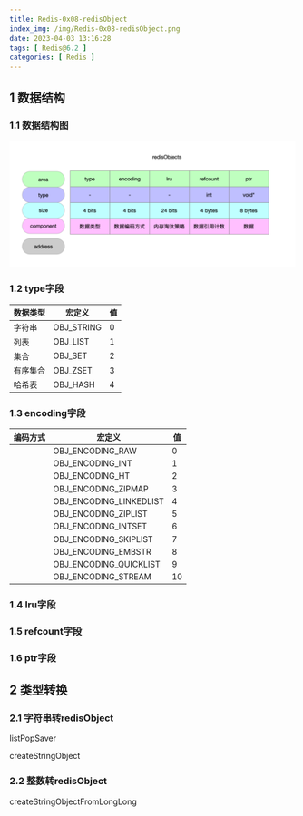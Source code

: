 ```yaml
---
title: Redis-0x08-redisObject
index_img: /img/Redis-0x08-redisObject.png
date: 2023-04-03 13:16:28
tags: [ Redis@6.2 ]
categories: [ Redis ]
---
```


## 1 数据结构

### 1.1 数据结构图

![](Redis-0x08-redisObject/image-20230403131757153.png)

### 1.2 type字段

| 数据类型 | 宏定义     | 值   |
| -------- | ---------- | ---- |
| 字符串   | OBJ_STRING | 0    |
| 列表     | OBJ_LIST   | 1    |
| 集合     | OBJ_SET    | 2    |
| 有序集合 | OBJ_ZSET   | 3    |
| 哈希表   | OBJ_HASH   | 4    |

### 1.3 encoding字段

| 编码方式 | 宏定义                  | 值   |
| -------- | ----------------------- | ---- |
|          | OBJ_ENCODING_RAW        | 0    |
|          | OBJ_ENCODING_INT        | 1    |
|          | OBJ_ENCODING_HT         | 2    |
|          | OBJ_ENCODING_ZIPMAP     | 3    |
|          | OBJ_ENCODING_LINKEDLIST | 4    |
|          | OBJ_ENCODING_ZIPLIST    | 5    |
|          | OBJ_ENCODING_INTSET     | 6    |
|          | OBJ_ENCODING_SKIPLIST   | 7    |
|          | OBJ_ENCODING_EMBSTR     | 8    |
|          | OBJ_ENCODING_QUICKLIST  | 9    |
|          | OBJ_ENCODING_STREAM     | 10   |

### 1.4 lru字段

### 1.5 refcount字段

### 1.6 ptr字段

## 2 类型转换

### 2.1 字符串转redisObject

listPopSaver

createStringObject

### 2.2 整数转redisObject

createStringObjectFromLongLong
